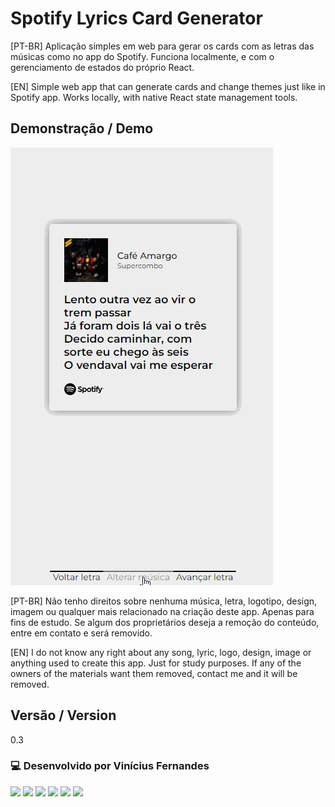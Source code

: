 # Spotify Lyrics Card Generator

[PT-BR] Aplicação simples em web para gerar os cards com as letras das músicas como no app do Spotify. Funciona localmente, e com o gerenciamento de estados do próprio React.

[EN] Simple web app that can generate cards and change themes just like in Spotify app. Works locally, with native React state management tools.

## Demonstração / Demo

![gif](public/img/spotify-card-animation.gif)

[PT-BR] Não tenho direitos sobre nenhuma música, letra, logotipo, design, imagem ou qualquer mais relacionado na criação deste app. Apenas para fins de estudo. Se algum dos proprietários deseja a remoção do conteúdo, entre em contato e será removido.

[EN] I do not know any right about any song, lyric, logo, design, image or anything used to create this app. Just for study purposes. If any of the owners of the materials want them removed, contact me and it will be removed.

## Versão / Version

0.3

### 💻 Desenvolvido por Vinícius Fernandes

[<img src = "https://img.shields.io/badge/facebook-%231877F2.svg?&style=for-the-badge&logo=facebook&logoColor=white">](https://www.facebook.com/viniciusfvb)
[<img src="https://img.shields.io/badge/-Instagram-%23E4405F?style=for-the-badge&logo=instagram&logoColor=white" />](https://www.instagram.com/volafernandes)
[<img src="https://img.shields.io/badge/twitter-%231DA1F2.svg?&style=for-the-badge&logo=twitter&logoColor=white" />](https://twitter.com/volafernandes)
[<img src="https://img.shields.io/badge/linkedin-%230077B5.svg?&style=for-the-badge&logo=linkedin&logoColor=white" />](https://www.linkedin.com/in/viniciusfernandesdev/)
[<img src="https://img.shields.io/badge/GitHub-100000?style=for-the-badge&logo=github&logoColor=white" />](https://www.github.com/volinha)
<a href = "mailto:viniciusfernandesdev@gmail.com"><img src="https://img.shields.io/badge/-Gmail-%23333?style=for-the-badge&logo=gmail&logoColor=white" target="_blank"></a>
<br />
